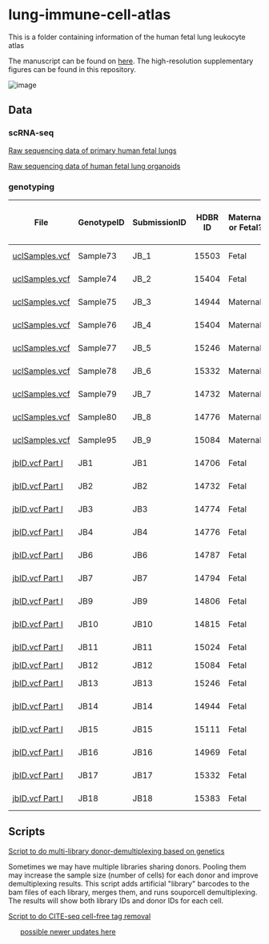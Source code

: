 # lung-immune-cell-atlas
This is a folder containing information of the human fetal lung leukocyte atlas

The manuscript can be found on [here](https://www.science.org/doi/10.1126/sciimmunol.adf9988).
The high-resolution supplementary figures can be found in this repository.

![image](https://github.com/Teichlab/lung-immune-cell-atlas/assets/4110443/ce4d2abd-36d5-450f-b711-6e18052c948c)


## Data

### scRNA-seq

[Raw sequencing data of primary human fetal lungs](https://www.ebi.ac.uk/biostudies/arrayexpress/studies/E-MTAB-11528)

[Raw sequencing data of human fetal lung organoids]()

### genotyping

| File           | GenotypeID | SubmissionID | HDBR ID    | Maternal or Fetal? | Corresponding scRNAseq Sample ID | Age of Fetus | Gender of Fetus: M/F |
| -------------- | ---------- | ------------ | ---------- | ------------------ | -------------------------------- | ------------ | -------------------- |
| [uclSamples.vcf](https://github.com/Teichlab/lung-immune-cell-atlas/blob/main/jbID.vcf.zip) | Sample73   | JB_1         | 15503 | Fetal              | FL17-C and FL18                  | 9 pcw        | M                    |
| [uclSamples.vcf](https://github.com/Teichlab/lung-immune-cell-atlas/blob/main/jbID.vcf.zip) | Sample74   | JB_2         | 15404 | Fetal              | FL17-C                           | 9 pcw        | F                    |
| [uclSamples.vcf](https://github.com/Teichlab/lung-immune-cell-atlas/blob/main/jbID.vcf.zip) | Sample75   | JB_3         | 14944 | Maternal           | FL14                             | 9 pcw        | F                    |
| [uclSamples.vcf](https://github.com/Teichlab/lung-immune-cell-atlas/blob/main/jbID.vcf.zip) | Sample76   | JB_4         | 15404 | Maternal           | FL17-C                           | 9 pcw        | F                    |
| [uclSamples.vcf](https://github.com/Teichlab/lung-immune-cell-atlas/blob/main/jbID.vcf.zip) | Sample77   | JB_5         | 15246 | Maternal           | FL6 and FL7-C                    | 20 pcw       | M                    |
| [uclSamples.vcf](https://github.com/Teichlab/lung-immune-cell-atlas/blob/main/jbID.vcf.zip) | Sample78   | JB_6         | 15332 | Maternal           | FL16-C                           | 12 pcw       | M                    |
| [uclSamples.vcf](https://github.com/Teichlab/lung-immune-cell-atlas/blob/main/jbID.vcf.zip) | Sample79   | JB_7         | 14732 | Maternal           | FL1 and FL15-C                   | 12 pcw       | M                    |
| [uclSamples.vcf](https://github.com/Teichlab/lung-immune-cell-atlas/blob/main/jbID.vcf.zip) | Sample80   | JB_8         | 14776 | Maternal           | FL5 and FL15-C                   | 12 pcw       | F                    |
| [uclSamples.vcf](https://github.com/Teichlab/lung-immune-cell-atlas/blob/main/jbID.vcf.zip) | Sample95   | JB_9         | 15084 | Maternal           | FL13                             | 8 pcw        | M                    |
| [jbID.vcf Part I](https://github.com/Teichlab/lung-immune-cell-atlas/blob/main/jbID.vcf.zip)       | JB1        | JB1          | 14706 | Fetal              | FL2                              | 20 pcw       | F                    |
| [jbID.vcf Part I](https://github.com/Teichlab/lung-immune-cell-atlas/blob/main/jbID.vcf.zip)       | JB2        | JB2          | 14732 | Fetal              | FL1 and FL15-C                   | 12 pcw       | M                    |
| [jbID.vcf Part I](https://github.com/Teichlab/lung-immune-cell-atlas/blob/main/jbID.vcf.zip)       | JB3        | JB3          | 14774 | Fetal              | FL6 and FL7-C                    | 20 pcw       | F                    |
| [jbID.vcf Part I](https://github.com/Teichlab/lung-immune-cell-atlas/blob/main/jbID.vcf.zip)       | JB4        | JB4          | 14776 | Fetal              | FL5 and FL15-C                   | 12 pcw       | F                    |
| [jbID.vcf Part I](https://github.com/Teichlab/lung-immune-cell-atlas/blob/main/jbID.vcf.zip)       | JB6        | JB6          | 14787 | Fetal              | FL8 and FL15-C                   | 20 pcw       | M                    |
| [jbID.vcf Part I](https://github.com/Teichlab/lung-immune-cell-atlas/blob/main/jbID.vcf.zip)       | JB7        | JB7          | 14794 | Fetal              | FL4 and FL15-C                   | 12 pcw       | F                    |
| [jbID.vcf Part I](https://github.com/Teichlab/lung-immune-cell-atlas/blob/main/jbID.vcf.zip)       | JB9        | JB9          | 14806 | Fetal              | FL3 and FL15-C                   | 20 pcw       | F                    |
| [jbID.vcf Part I](https://github.com/Teichlab/lung-immune-cell-atlas/blob/main/jbID.vcf.zip)       | JB10       | JB10         | 14815 | Fetal              | FL10 and FL11                    | 12 pcw       | M                    |
| [jbID.vcf Part I](https://github.com/Teichlab/lung-immune-cell-atlas/blob/main/jbID.vcf.zip)       | JB11       | JB11         | 15024 | Fetal              | FL9 and FL15-C                   | 20 pcw       | F                    |
| [jbID.vcf Part I](https://github.com/Teichlab/lung-immune-cell-atlas/blob/main/jbID.vcf.zip)       | JB12       | JB12         | 15084 | Fetal              | FL13                             | CS23         | M                    |
| [jbID.vcf Part I](https://github.com/Teichlab/lung-immune-cell-atlas/blob/main/jbID.vcf.zip)       | JB13       | JB13         | 15246 | Fetal              | FL6 and FL7-C                    | 20 pcw       | M                    |
| [jbID.vcf Part I](https://github.com/Teichlab/lung-immune-cell-atlas/blob/main/jbID.vcf.zip)       | JB14       | JB14         | 14944 | Fetal              | FL14                             | 9 pcw        | F                    |
| [jbID.vcf Part I](https://github.com/Teichlab/lung-immune-cell-atlas/blob/main/jbID.vcf.zip)       | JB15       | JB15         | 15111 | Fetal              | FL12                             | 9 pcw        | M                    |
| [jbID.vcf Part I](https://github.com/Teichlab/lung-immune-cell-atlas/blob/main/jbID.vcf.zip)       | JB16       | JB16         | 14969 | Fetal              | FL13                             | 8 pcw        | F                    |
| [jbID.vcf Part I](https://github.com/Teichlab/lung-immune-cell-atlas/blob/main/jbID.vcf.zip)       | JB17       | JB17         | 15332 | Fetal              | FL16-C                           | 12 pcw       | M                    |
| [jbID.vcf Part I](https://github.com/Teichlab/lung-immune-cell-atlas/blob/main/jbID.vcf.zip)       | JB18       | JB18         | 15383 | Fetal              | FL16-C                           | 20 pcw       | M                    |
## Scripts

[Script to do multi-library donor-demultiplexing based on genetics](https://github.com/Teichlab/lung-immune-cell-atlas/blob/main/souporcell_all.sh)

  Sometimes we may have multiple libraries sharing donors. Pooling them may increase the sample size (number of cells) for each donor and improve demultiplexing results. This script adds artificial "library" barcodes to the bam files of each library, merges them, and runs souporcell demultiplexing. The results will show both library IDs and donor IDs for each cell.

[Script to do CITE-seq cell-free tag removal](https://github.com/Teichlab/lung-immune-cell-atlas/blob/main/soupx.R)

&nbsp;&nbsp;&nbsp;&nbsp;&nbsp;&nbsp;[possible newer updates here](https://github.com/Teichlab/mapcloud/blob/master/scripts/citeseq/soupx.R)
